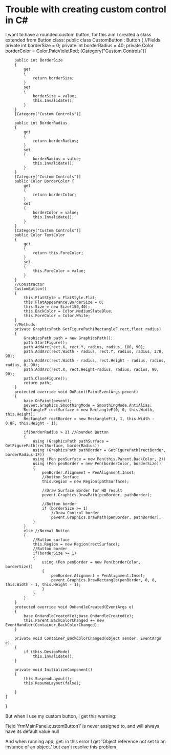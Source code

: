 
# Trouble with creating custom control in C#

I want to have a rounded custom button, for this aim I created a class extended from Button class:
    public class CustomButton : Button
    {
        //Fields
        private int borderSize = 0;
        private int borderRadius = 40;
        private Color borderColor = Color.PaleVioletRed;
        [Category("Custom Controls")]

        public int BorderSize
        {
            get
            {
                return borderSize;
            }
            set
            {
                borderSize = value;
                this.Invalidate();
            }
        }
        [Category("Custom Controls")]

        public int BorderRadius 
        { 
            get 
            {
                return borderRadius; 
            }
            set
            {
                borderRadius = value;
                this.Invalidate();
            }
        }
        [Category("Custom Controls")]
        public Color BorderColor { 
            get
            {
                return borderColor;
            }
            set
            {
                borderColor = value;
                this.Invalidate();
            }
        }
        [Category("Custom Controls")]
        public Color TextColor
        {
            get
            {
                return this.ForeColor;
            }
            set
            {
                this.ForeColor = value;
            }
        }
        //Constructor
        CustomButton()
        {
            this.FlatStyle = FlatStyle.Flat;
            this.FlatAppearance.BorderSize = 0;
            this.Size = new Size(150,40);
            this.BackColor = Color.MediumSlateBlue;
            this.ForeColor = Color.White;
        }
        //Methods
        private GraphicsPath GetFigurePath(RectangleF rect,float radius)
        {
            GraphicsPath path = new GraphicsPath();
            path.StartFigure();
            path.AddArc(rect.X, rect.Y, radius, radius, 180, 90);
            path.AddArc(rect.Width - radius, rect.Y, radius, radius, 270, 90);
            path.AddArc(rect.Width - radius, rect.Height - radius, radius, radius, 0, 90);
            path.AddArc(rect.X, rect.Height-radius, radius, radius, 90, 90);
            path.CloseFigure();
            return path;
        }
        protected override void OnPaint(PaintEventArgs pevent)
        {
            base.OnPaint(pevent);
            pevent.Graphics.SmoothingMode = SmoothingMode.AntiAlias;
            RectangleF rectSurface = new RectangleF(0, 0, this.Width, this.Height);
            RectangleF rectBorder = new RectangleF(1, 1, this.Width - 0.8F, this.Height - 1);

            if(borderRadius > 2) //Rounded Button
            {
                using (GraphicsPath pathSurface = GetFigurePath(rectSurface, borderRadius))
                using (GraphicsPath pathBorder = GetFigurePath(rectBorder, borderRadius-1F))
                using (Pen penSurface = new Pen(this.Parent.BackColor, 2))
                using (Pen penBorder = new Pen(borderColor, borderSize))
                {
                    penBorder.Alignment = PenAlignment.Inset;
                    //button Surface
                    this.Region = new Region(pathSurface);

                    //Draw Surface Border for HD result
                    pevent.Graphics.DrawPath(penBorder, pathBorder);

                    //Button border
                    if (borderSize >= 1)
                        //Draw Control border
                        pevent.Graphics.DrawPath(penBorder, pathBorder);
                }
            }
            else //Normal Button
            {
                //Button surface
                this.Region = new Region(rectSurface);
                //Button border
                if(borderSize >= 1)
                {
                    using (Pen penBorder = new Pen(borderColor, borderSize))
                    {
                        penBorder.Alignment = PenAlignment.Inset;
                        pevent.Graphics.DrawRectangle(penBorder, 0, 0, this.Width - 1, this.Height - 1);
                    }
                }
            }
        }
        protected override void OnHandleCreated(EventArgs e)
        {
            base.OnHandleCreated(e);base.OnHandleCreated(e);
            this.Parent.BackColorChanged += new EventHandler(Container_BackColorChanged);
        }

        private void Container_BackColorChanged(object sender, EventArgs e)
        {
            if (this.DesignMode)
                this.Invalidate();
        }

        private void InitializeComponent()
        {
            this.SuspendLayout();
            this.ResumeLayout(false);

        }
    }
}


But when I use my custom button, I get this warning:

Field 'frmMainPanel.customButton1' is never assigned to, and will always have its default value null

And when running app, get:
in this error I get 'Object reference not set to an instance of an object.' but can't resolve this problem

        